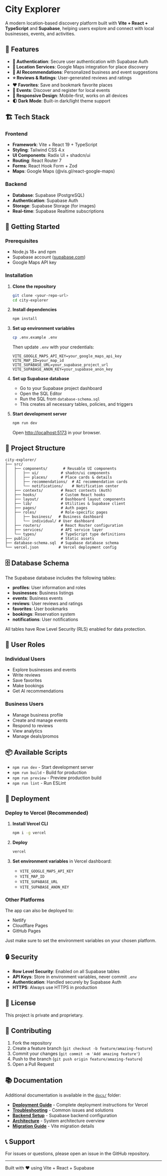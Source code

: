# City Explorer


A modern location-based discovery platform built with **Vite + React + TypeScript** and **Supabase**, helping users explore and connect with local businesses, events, and activities.

## 🎯 Features

- **🔐 Authentication**: Secure user authentication with Supabase Auth
- **📍 Location Services**: Google Maps integration for place discovery
- **🤖 AI Recommendations**: Personalized business and event suggestions
- **⭐ Reviews & Ratings**: User-generated reviews and ratings
- **❤️ Favorites**: Save and bookmark favorite places
- **📅 Events**: Discover and register for local events
- **📱 Responsive Design**: Mobile-first, works on all devices
- **🌓 Dark Mode**: Built-in dark/light theme support

## 🏗️ Tech Stack

### Frontend
- **Framework**: Vite + React 19 + TypeScript
- **Styling**: Tailwind CSS 4.x
- **UI Components**: Radix UI + shadcn/ui
- **Routing**: React Router 7
- **Forms**: React Hook Form + Zod
- **Maps**: Google Maps (@vis.gl/react-google-maps)

### Backend
- **Database**: Supabase (PostgreSQL)
- **Authentication**: Supabase Auth
- **Storage**: Supabase Storage (for images)
- **Real-time**: Supabase Realtime subscriptions

## 🚀 Getting Started

### Prerequisites
- Node.js 18+ and npm
- Supabase account ([supabase.com](https://supabase.com))
- Google Maps API key

### Installation

1. **Clone the repository**
   ```bash
   git clone <your-repo-url>
   cd city-explorer
   ```

2. **Install dependencies**
   ```bash
   npm install
   ```

3. **Set up environment variables**
   ```bash
   cp .env.example .env
   ```

   Then update `.env` with your credentials:
   ```env
   VITE_GOOGLE_MAPS_API_KEY=your_google_maps_api_key
   VITE_MAP_ID=your_map_id
   VITE_SUPABASE_URL=your_supabase_project_url
   VITE_SUPABASE_ANON_KEY=your_supabase_anon_key
   ```

4. **Set up Supabase database**
   - Go to your Supabase project dashboard
   - Open the SQL Editor
   - Run the SQL from `database-schema.sql`
   - This creates all necessary tables, policies, and triggers

5. **Start development server**
   ```bash
   npm run dev
   ```

   Open [http://localhost:5173](http://localhost:5173) in your browser.

## 📁 Project Structure

```
city-explorer/
├── src/
│   ├── components/       # Reusable UI components
│   │   ├── ui/          # shadcn/ui components
│   │   ├── places/      # Place cards & details
│   │   ├── recommendations/  # AI recommendation cards
│   │   └── notifications/    # Notification center
│   ├── contexts/        # React contexts (Auth)
│   ├── hooks/           # Custom React hooks
│   ├── layout/          # Dashboard layout components
│   ├── lib/             # Utilities & Supabase client
│   ├── pages/           # Auth pages
│   ├── roles/           # Role-specific pages
│   │   ├── business/   # Business dashboard
│   │   └── individual/ # User dashboard
│   ├── routers/         # React Router configuration
│   ├── services/        # API service layer
│   └── types/           # TypeScript type definitions
├── public/              # Static assets
├── database-schema.sql  # Supabase database schema
└── vercel.json         # Vercel deployment config
```

## 🗄️ Database Schema

The Supabase database includes the following tables:

- **profiles**: User information and roles
- **businesses**: Business listings
- **events**: Business events
- **reviews**: User reviews and ratings
- **favorites**: User bookmarks
- **bookings**: Reservation system
- **notifications**: User notifications

All tables have Row Level Security (RLS) enabled for data protection.

## 🎨 User Roles

### Individual Users
- Explore businesses and events
- Write reviews
- Save favorites
- Make bookings
- Get AI recommendations

### Business Users
- Manage business profile
- Create and manage events
- Respond to reviews
- View analytics
- Manage deals/promos

## 📦 Available Scripts

- `npm run dev` - Start development server
- `npm run build` - Build for production
- `npm run preview` - Preview production build
- `npm run lint` - Run ESLint

## 🚀 Deployment

### Deploy to Vercel (Recommended)

1. **Install Vercel CLI**
   ```bash
   npm i -g vercel
   ```

2. **Deploy**
   ```bash
   vercel
   ```

3. **Set environment variables** in Vercel dashboard:
   - `VITE_GOOGLE_MAPS_API_KEY`
   - `VITE_MAP_ID`
   - `VITE_SUPABASE_URL`
   - `VITE_SUPABASE_ANON_KEY`

### Other Platforms

The app can also be deployed to:
- Netlify
- Cloudflare Pages
- GitHub Pages

Just make sure to set the environment variables on your chosen platform.

## 🔒 Security

- **Row Level Security**: Enabled on all Supabase tables
- **API Keys**: Store in environment variables, never commit `.env`
- **Authentication**: Handled securely by Supabase Auth
- **HTTPS**: Always use HTTPS in production

## 📝 License

This project is private and proprietary.

## 🤝 Contributing

1. Fork the repository
2. Create a feature branch (`git checkout -b feature/amazing-feature`)
3. Commit your changes (`git commit -m 'Add amazing feature'`)
4. Push to the branch (`git push origin feature/amazing-feature`)
5. Open a Pull Request

## 📚 Documentation

Additional documentation is available in the [`docs/`](./docs) folder:

- **[Deployment Guide](./docs/DEPLOYMENT.md)** - Complete deployment instructions for Vercel
- **[Troubleshooting](./docs/TROUBLESHOOTING.md)** - Common issues and solutions
- **[Backend Setup](./docs/BACKEND_SETUP.md)** - Supabase backend configuration
- **[Architecture](./docs/SIMPLIFIED_ARCHITECTURE.md)** - System architecture overview
- **[Migration Guide](./docs/MIGRATION_SUCCESS.md)** - Vite migration details

## 📞 Support

For issues or questions, please open an issue in the GitHub repository.

---

Built with ❤️ using Vite + React + Supabase
